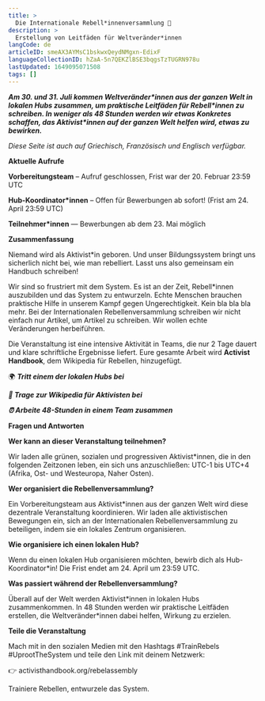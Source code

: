 ```yaml
---
title: >
  Die Internationale Rebell*innenversammlung 🦋
description: >
  Erstellung von Leitfäden für Weltveränder*innen
langCode: de
articleID: smeAX3AYMsC1bskwxQeydNMgxn-EdixF
languageCollectionID: hZaA-5n7QEKZlBSE3bqgsTzTUGRN978u
lastUpdated: 1649095071508
tags: []
---
```


_**Am 30. und 31. Juli kommen Weltveränder\*innen aus der ganzen Welt in lokalen Hubs zusammen, um praktische Leitfäden für Rebell\*innen zu schreiben. In weniger als 48 Stunden werden wir etwas Konkretes schaffen, das Aktivist\*innen auf der ganzen Welt helfen wird, etwas zu bewirken.**_

_Diese Seite ist auch auf Griechisch, Französisch und Englisch verfügbar._

**Aktuelle Aufrufe**

**Vorbereitungsteam** – Aufruf geschlossen, Frist war der 20. Februar 23:59 UTC

**Hub-Koordinator\*innen** – Offen für Bewerbungen ab sofort! (Frist am 24. April 23:59 UTC)

**Teilnehmer\*innen** — Bewerbungen ab dem 23. Mai möglich

**Zusammenfassung**

Niemand wird als Aktivist\*in geboren. Und unser Bildungssystem bringt uns sicherlich nicht bei, wie man rebelliert. Lasst uns also gemeinsam ein Handbuch schreiben!

Wir sind so frustriert mit dem System. Es ist an der Zeit, Rebell\*innen auszubilden und das System zu entwurzeln. Echte Menschen brauchen praktische Hilfe in unserem Kampf gegen Ungerechtigkeit. Kein bla bla bla mehr. Bei der Internationalen Rebellenversammlung schreiben wir nicht einfach nur Artikel, um Artikel zu schreiben. Wir wollen echte Veränderungen herbeiführen.

Die Veranstaltung ist eine intensive Aktivität in Teams, die nur 2 Tage dauert und klare schriftliche Ergebnisse liefert. Eure gesamte Arbeit wird **Activist Handbook**, dem Wikipedia für Rebellen, hinzugefügt.

🌍 _**Tritt einem der lokalen Hubs bei**_

_**📝 Trage zur Wikipedia für Aktivisten bei**_

_**⏰ Arbeite 48-Stunden in einem Team zusammen**_

**Fragen und Antworten**

**Wer kann an dieser Veranstaltung teilnehmen?**

Wir laden alle grünen, sozialen und progressiven Aktivist\*innen, die in den folgenden Zeitzonen leben, ein sich uns anzuschließen: UTC-1 bis UTC+4 (Afrika, Ost- und Westeuropa, Naher Osten).

**Wer organisiert die Rebellenversammlung?**

Ein Vorbereitungsteam aus Aktivist\*innen aus der ganzen Welt wird diese dezentrale Veranstaltung koordinieren. Wir laden alle aktivistischen Bewegungen ein, sich an der Internationalen Rebellenversammlung zu beteiligen, indem sie ein lokales Zentrum organisieren.

**Wie organisiere ich einen lokalen Hub?**

Wenn du einen lokalen Hub organisieren möchten, bewirb dich als Hub-Koordinator\*in! Die Frist endet am 24. April um 23:59 UTC.

**Was passiert während der Rebellenversammlung?**

Überall auf der Welt werden Aktivist\*innen in lokalen Hubs zusammenkommen. In 48 Stunden werden wir praktische Leitfäden erstellen, die Weltveränder\*innen dabei helfen, Wirkung zu erzielen.

**Teile die Veranstaltung**

Mach mit in den sozialen Medien mit den Hashtags #TrainRebels #UprootTheSystem und teile den Link mit deinem Netzwerk:

👉 activisthandbook.org/rebelassembly

Trainiere Rebellen, entwurzele das System.